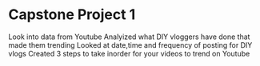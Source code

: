 # Capstone Project 1
Look into data from Youtube 
Analyized what DIY vloggers have done that made them trending
Looked at date,time and frequency of posting for DIY vlogs
Created 3 steps to take inorder for your videos to trend on Youtube
